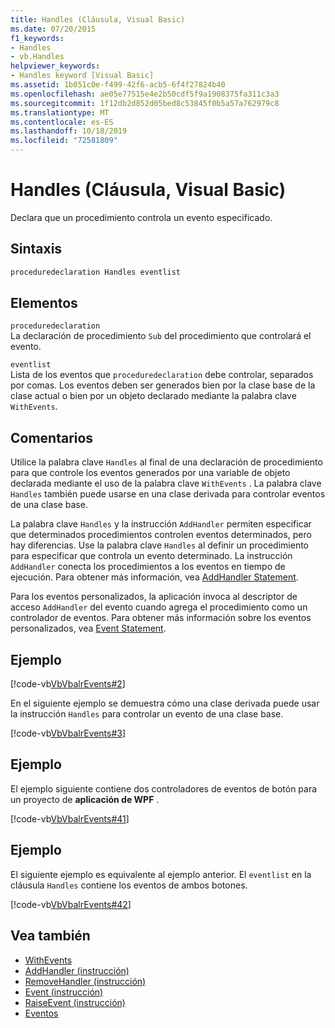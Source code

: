 ```yaml
---
title: Handles (Cláusula, Visual Basic)
ms.date: 07/20/2015
f1_keywords:
- Handles
- vb.Handles
helpviewer_keywords:
- Handles keyword [Visual Basic]
ms.assetid: 1b051c0e-f499-42f6-acb5-6f4f27824b40
ms.openlocfilehash: ae05e77515e4e2b50cdf5f9a1908375fa311c3a3
ms.sourcegitcommit: 1f12db2d852d05bed8c53845f0b5a57a762979c8
ms.translationtype: MT
ms.contentlocale: es-ES
ms.lasthandoff: 10/18/2019
ms.locfileid: "72581809"
---
```

# <a name="handles-clause-visual-basic"></a>Handles (Cláusula, Visual Basic)
Declara que un procedimiento controla un evento especificado.  
  
## <a name="syntax"></a>Sintaxis  
  
```vb  
proceduredeclaration Handles eventlist  
```  
  
## <a name="parts"></a>Elementos  
 `proceduredeclaration`  
 La declaración de procedimiento `Sub` del procedimiento que controlará el evento.  
  
 `eventlist`  
 Lista de los eventos que `proceduredeclaration` debe controlar, separados por comas. Los eventos deben ser generados bien por la clase base de la clase actual o bien por un objeto declarado mediante la palabra clave `WithEvents`.  
  
## <a name="remarks"></a>Comentarios  
 Utilice la palabra clave `Handles` al final de una declaración de procedimiento para que controle los eventos generados por una variable de objeto declarada mediante el uso de la palabra clave `WithEvents` . La palabra clave `Handles` también puede usarse en una clase derivada para controlar eventos de una clase base.  
  
 La palabra clave `Handles` y la instrucción `AddHandler` permiten especificar que determinados procedimientos controlen eventos determinados, pero hay diferencias. Use la palabra clave `Handles` al definir un procedimiento para especificar que controla un evento determinado. La instrucción `AddHandler` conecta los procedimientos a los eventos en tiempo de ejecución. Para obtener más información, vea [AddHandler Statement](../../../visual-basic/language-reference/statements/addhandler-statement.md).  
  
 Para los eventos personalizados, la aplicación invoca al descriptor de acceso `AddHandler` del evento cuando agrega el procedimiento como un controlador de eventos. Para obtener más información sobre los eventos personalizados, vea [Event Statement](../../../visual-basic/language-reference/statements/event-statement.md).  
  
## <a name="example"></a>Ejemplo  
 [!code-vb[VbVbalrEvents#2](~/samples/snippets/visualbasic/VS_Snippets_VBCSharp/VbVbalrEvents/VB/Class1.vb#2)]  
  
 En el siguiente ejemplo se demuestra cómo una clase derivada puede usar la instrucción `Handles` para controlar un evento de una clase base.  
  
 [!code-vb[VbVbalrEvents#3](~/samples/snippets/visualbasic/VS_Snippets_VBCSharp/VbVbalrEvents/VB/Class1.vb#3)]  
  
## <a name="example"></a>Ejemplo  
 El ejemplo siguiente contiene dos controladores de eventos de botón para un proyecto de **aplicación de WPF** .  
  
 [!code-vb[VbVbalrEvents#41](~/samples/snippets/visualbasic/VS_Snippets_VBCSharp/VbVbalrEvents/VB/class3.vb#41)]  
  
## <a name="example"></a>Ejemplo  
 El siguiente ejemplo es equivalente al ejemplo anterior. El `eventlist` en la cláusula `Handles` contiene los eventos de ambos botones.  
  
 [!code-vb[VbVbalrEvents#42](~/samples/snippets/visualbasic/VS_Snippets_VBCSharp/VbVbalrEvents/VB/class3.vb#42)]  
  
## <a name="see-also"></a>Vea también

- [WithEvents](../../../visual-basic/language-reference/modifiers/withevents.md)
- [AddHandler (instrucción)](../../../visual-basic/language-reference/statements/addhandler-statement.md)
- [RemoveHandler (instrucción)](../../../visual-basic/language-reference/statements/removehandler-statement.md)
- [Event (instrucción)](../../../visual-basic/language-reference/statements/event-statement.md)
- [RaiseEvent (instrucción)](../../../visual-basic/language-reference/statements/raiseevent-statement.md)
- [Eventos](../../../visual-basic/programming-guide/language-features/events/index.md)
